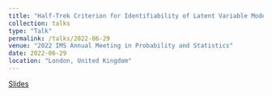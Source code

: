 ```yaml
---
title: "Half-Trek Criterion for Identifiability of Latent Variable Models"
collection: talks
type: "Talk"
permalink: /talks/2022-06-29
venue: "2022 IMS Annual Meeting in Probability and Statistics"
date: 2022-06-29
location: "London, United Kingdom"
---
```


[Slides](https://KaiMüller.github.io/files/LF_HTC_presentation_IMS.pdf)
